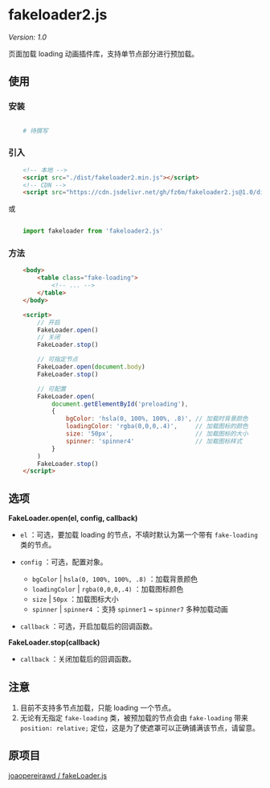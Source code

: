 # fakeloader2.js

*Version: 1.0*

页面加载 loading 动画插件库，支持单节点部分进行预加载。

## 使用

### 安装

```bash

    # 待撰写

```

### 引入

```html
    <!-- 本地 -->
    <script src="./dist/fakeloader2.min.js"></script>
    <!-- CDN -->
    <script src="https://cdn.jsdelivr.net/gh/fz6m/fakeloader2.js@1.0/dist/fakeloader2.min.js"></script>
```

或

```js

    import fakeloader from 'fakeloader2.js'

```

### 方法

```html
    <body>
        <table class="fake-loading">
            <!-- ... -->
        </table>
    </body>

    <script>
        // 开启
        FakeLoader.open()
        // 关闭
        FakeLoader.stop()

        // 可指定节点
        FakeLoader.open(document.body)
        FakeLoader.stop()

        // 可配置
        FakeLoader.open(
            document.getElementById('preloading'),
            {
                bgColor: 'hsla(0, 100%, 100%, .8)', // 加载时背景颜色
                loadingColor: 'rgba(0,0,0,.4)',     // 加载图标的颜色
                size: '50px',                       // 加载图标的大小
                spinner: 'spinner4'                 // 加载图标样式
            }
        )
        FakeLoader.stop()
    </script>
```

## 选项

**FakeLoader.open(el, config, callback)**

 * `el` ：可选，要加载 loading 的节点，不填时默认为第一个带有 `fake-loading` 类的节点。

 * `config` ：可选，配置对象。

     * `bgColor` | `hsla(0, 100%, 100%, .8)` ：加载背景颜色
     * `loadingColor` | `rgba(0,0,0,.4)` ：加载图标颜色
     * `size` | `50px` ：加载图标大小
     * `spinner` | `spinner4`  ：支持 `spinner1` ~ `spinner7` 多种加载动画

 * `callback` ：可选，开启加载后的回调函数。


**FakeLoader.stop(callback)**

 * `callback` ：关闭加载后的回调函数。

## 注意

1. 目前不支持多节点加载，只能 loading 一个节点。
2. 无论有无指定 `fake-loading` 类，被预加载的节点会由 `fake-loading` 带来 `position: relative;` 定位，这是为了使遮罩可以正确铺满该节点，请留意。

## 原项目

[joaopereirawd / fakeLoader.js](https://github.com/joaopereirawd/fakeLoader.js)